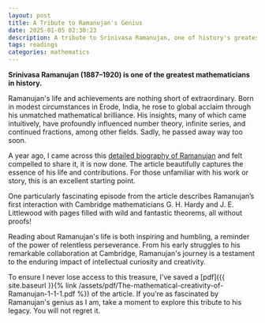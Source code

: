 ```yaml
---
layout: post
title: A Tribute to Ramanujan's Genius
date: 2025-01-05 02:30:23
description: A tribute to Srinivasa Ramanujan, one of history's greatest mathematicians.
tags: readings
categories: mathematics
---
```


**Srinivasa Ramanujan (1887–1920) is one of the greatest mathematicians in history.**

Ramanujan's life and achievements are nothing short of extraordinary. Born in modest circumstances in Erode, India, he rose to global acclaim through his unmatched mathematical brilliance. His insights, many of which came intuitively, have profoundly influenced number theory, infinite series, and continued fractions, among other fields. Sadly, he passed away way too soon.

A year ago, I came across this [detailed biography of Ramanujan](https://creativityjournals.com/the-mathematical-creativity-of-ramanujan-frs-1887-1920/) and felt compelled to share it, it is now done. The article beautifully captures the essence of his life and contributions. For those unfamiliar with his work or story, this is an excellent starting point.

One particularly fascinating episode from the article describes Ramanujan’s first interaction with Cambridge mathematicians G. H. Hardy and J. E. Littlewood with pages filled with wild and fantastic theorems, all without proofs!

Reading about Ramanujan's life is both inspiring and humbling, a reminder of the power of relentless perseverance. From his early struggles to his remarkable collaboration at Cambridge, Ramanujan's journey is a testament to the enduring impact of intellectual curiosity and creativity.

To ensure I never lose access to this treasure, I’ve saved a [pdf]({{ site.baseurl }}{% link /assets/pdf/The-mathematical-creativity-of-Ramanujan-1-1-1.pdf %}) of the article. If you're as fascinated by Ramanujan's genius as I am, take a moment to explore this tribute to his legacy. You will not regret it.